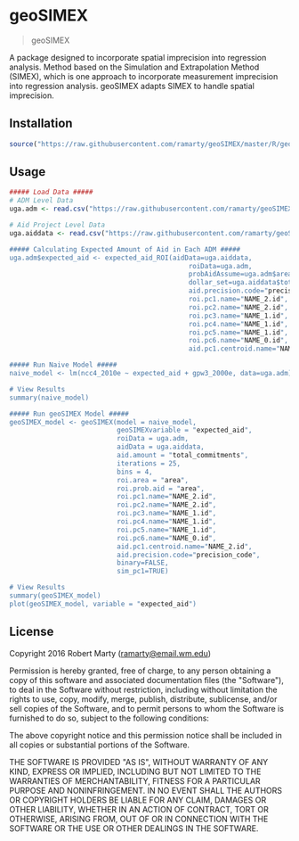 
# geoSIMEX

> geoSIMEX

A package designed to incorporate spatial imprecision into regression analysis. Method based on the Simulation and Extrapolation Method (SIMEX), which is one approach to incorporate measurement imprecision into regression analysis. geoSIMEX adapts SIMEX to handle spatial imprecision.   

## Installation
```r
source("https://raw.githubusercontent.com/ramarty/geoSIMEX/master/R/geoSIMEX.R")
```

## Usage

```r
##### Load Data #####
# ADM Level Data
uga.adm <- read.csv("https://raw.githubusercontent.com/ramarty/geoSIMEX/master/Example/merge_uga_adm3.csv")

# Aid Project Level Data
uga.aiddata <- read.csv("https://raw.githubusercontent.com/ramarty/geoSIMEX/master/Example/

##### Calculating Expected Amount of Aid in Each ADM #####
uga.adm$expected_aid <- expected_aid_ROI(aidData=uga.aiddata, 
                                             roiData=uga.adm, 
                                             probAidAssume=uga.adm$area, 
                                             dollar_set=uga.aiddata$total_commitments, 
                                             aid.precision.code="precision_code", 
                                             roi.pc1.name="NAME_2.id", 
                                             roi.pc2.name="NAME_2.id", 
                                             roi.pc3.name="NAME_1.id", 
                                             roi.pc4.name="NAME_1.id", 
                                             roi.pc5.name="NAME_1.id", 
                                             roi.pc6.name="NAME_0.id", 
                                             aid.pc1.centroid.name="NAME_2.id")

##### Run Naive Model #####
naive_model <- lm(ncc4_2010e ~ expected_aid + gpw3_2000e, data=uga.adm)

# View Results
summary(naive_model)

##### Run geoSIMEX Model #####
geoSIMEX_model <- geoSIMEX(model = naive_model, 
                           geoSIMEXvariable = "expected_aid", 
                           roiData = uga.adm, 
                           aidData = uga.aiddata, 
                           aid.amount = "total_commitments",
                           iterations = 25, 
                           bins = 4, 
                           roi.area = "area", 
                           roi.prob.aid = "area", 
                           roi.pc1.name="NAME_2.id", 
                           roi.pc2.name="NAME_2.id", 
                           roi.pc3.name="NAME_1.id", 
                           roi.pc4.name="NAME_1.id", 
                           roi.pc5.name="NAME_1.id", 
                           roi.pc6.name="NAME_0.id", 
                           aid.pc1.centroid.name="NAME_2.id", 
                           aid.precision.code="precision_code",
                           binary=FALSE,
                           sim_pc1=TRUE)

# View Results
summary(geoSIMEX_model)
plot(geoSIMEX_model, variable = "expected_aid")

```

## License

Copyright 2016 Robert Marty (ramarty@email.wm.edu)

Permission is hereby granted, free of charge, to any person obtaining a copy of this software and associated documentation files (the "Software"), to deal in the Software without restriction, including without limitation the rights to use, copy, modify, merge, publish, distribute, sublicense, and/or sell copies of the Software, and to permit persons to whom the Software is furnished to do so, subject to the following conditions:

The above copyright notice and this permission notice shall be included in all copies or substantial portions of the Software.

THE SOFTWARE IS PROVIDED "AS IS", WITHOUT WARRANTY OF ANY KIND, EXPRESS OR IMPLIED, INCLUDING BUT NOT LIMITED TO THE WARRANTIES OF MERCHANTABILITY, FITNESS FOR A PARTICULAR PURPOSE AND NONINFRINGEMENT. IN NO EVENT SHALL THE AUTHORS OR COPYRIGHT HOLDERS BE LIABLE FOR ANY CLAIM, DAMAGES OR OTHER LIABILITY, WHETHER IN AN ACTION OF CONTRACT, TORT OR OTHERWISE, ARISING FROM, OUT OF OR IN CONNECTION WITH THE SOFTWARE OR THE USE OR OTHER DEALINGS IN THE SOFTWARE.

